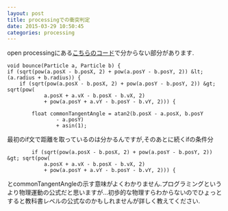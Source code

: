 ```yaml
---
layout: post
title: processingでの衝突判定
date: 2015-03-29 10:50:45
categories: processing
---
```

<p>open processingにある<a href="http://www.openprocessing.org/sketch/6655" rel="nofollow">こちらのコード</a>で分からない部分があります.</p>

```
void bounce(Particle a, Particle b) {
if (sqrt(pow(a.posX - b.posX, 2) + pow(a.posY - b.posY, 2)) &lt; (a.radius + b.radius)) {
    if (sqrt(pow(a.posX - b.posX, 2) + pow(a.posY - b.posY, 2)) &gt; sqrt(pow(
            a.posX + a.vX - b.posX - b.vX, 2)
            + pow(a.posY + a.vY - b.posY - b.vY, 2))) {

        float commonTangentAngle = atan2(b.posX - a.posX, b.posY
                - a.posY)
                + asin(1);
```

<p>最初のif文で距離を取っているのは分かるんですが,そのあとに続くifの条件分</p>

```
        if (sqrt(pow(a.posX - b.posX, 2) + pow(a.posY - b.posY, 2)) &gt; sqrt(pow(
            a.posX + a.vX - b.posX - b.vX, 2)
            + pow(a.posY + a.vY - b.posY - b.vY, 2))) {
```

<p>とcommonTangentAngleの示す意味がよくわかりません.プログラミングというより物理運動の公式だと思いますが…初歩的な物理すらわからないのでひょっとすると教科書レベルの公式なのかもしれませんが詳しく教えてください.</p>
